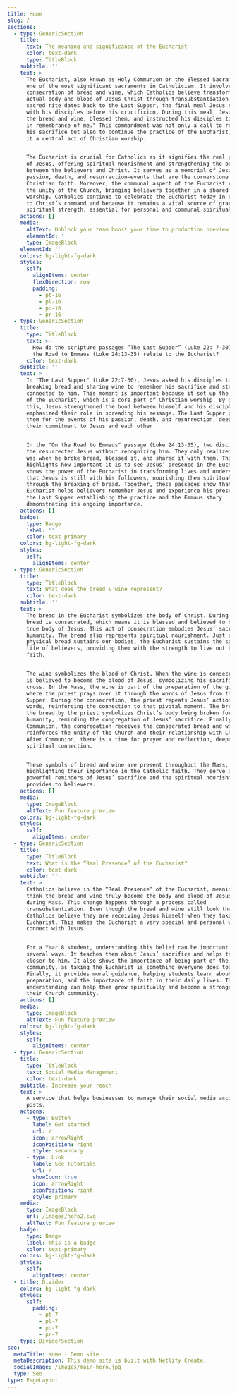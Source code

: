```yaml
---
title: Home
slug: /
sections:
  - type: GenericSection
    title:
      text: The meaning and significance of the Eucharist
      color: text-dark
      type: TitleBlock
    subtitle: ''
    text: >
      The Eucharist, also known as Holy Communion or the Blessed Sacrament, is
      one of the most significant sacraments in Catholicism. It involves the
      consecration of bread and wine, which Catholics believe transform into the
      actual body and blood of Jesus Christ through transubstantiation. This
      sacred rite dates back to the Last Supper, the final meal Jesus shared
      with his disciples before his crucifixion. During this meal, Jesus took
      the bread and wine, blessed them, and instructed his disciples to "do this
      in remembrance of me." This commandment was not only a call to remember
      his sacrifice but also to continue the practice of the Eucharist, making
      it a central act of Christian worship.


      The Eucharist is crucial for Catholics as it signifies the real presence
      of Jesus, offering spiritual nourishment and strengthening the bond
      between the believers and Christ. It serves as a memorial of Jesus’
      passion, death, and resurrection—events that are the cornerstone of
      Christian faith. Moreover, the communal aspect of the Eucharist reinforces
      the unity of the Church, bringing believers together in a shared act of
      worship. Catholics continue to celebrate the Eucharist today in obedience
      to Christ’s command and because it remains a vital source of grace and
      spiritual strength, essential for personal and communal spiritual growth.
    actions: []
    media:
      altText: Unblock your team boost your time to production preview
      elementId: ''
      type: ImageBlock
    elementId: ''
    colors: bg-light-fg-dark
    styles:
      self:
        alignItems: center
        flexDirection: row
        padding:
          - pt-16
          - pl-16
          - pb-16
          - pr-16
  - type: GenericSection
    title:
      type: TitleBlock
      text: >-
        How do the scripture passages “The Last Supper” (Luke 22: 7-30) and On
        the Road to Emmaus (Luke 24:13-35) relate to the Eucharist?
      color: text-dark
    subtitle: ''
    text: >
      In "The Last Supper" (Luke 22:7-30), Jesus asked his disciples to keep
      breaking bread and sharing wine to remember his sacrifice and stay
      connected to him. This moment is important because it set up the practice
      of the Eucharist, which is a core part of Christian worship. By doing
      this, Jesus strengthened the bond between himself and his disciples and
      emphasized their role in spreading his message. The Last Supper prepared
      them for the events of his passion, death, and resurrection, deepening
      their commitment to Jesus and each other.


      In the "On the Road to Emmaus" passage (Luke 24:13-35), two disciples met
      the resurrected Jesus without recognizing him. They only realized who he
      was when he broke bread, blessed it, and shared it with them. This story
      highlights how important it is to see Jesus’ presence in the Eucharist. It
      shows the power of the Eucharist in transforming lives and underscores
      that Jesus is still with his followers, nourishing them spiritually
      through the breaking of bread. Together, these passages show that the
      Eucharist helps believers remember Jesus and experience his presence, with
      the Last Supper establishing the practice and the Emmaus story
      demonstrating its ongoing importance.
    actions: []
    badge:
      type: Badge
      label: ''
      color: text-primary
    colors: bg-light-fg-dark
    styles:
      self:
        alignItems: center
  - type: GenericSection
    title:
      type: TitleBlock
      text: What does the bread & wine represent?
      color: text-dark
    subtitle: ''
    text: >
      The bread in the Eucharist symbolizes the body of Christ. During Mass, the
      bread is consecrated, which means it is blessed and believed to become the
      true body of Jesus. This act of consecration embodies Jesus’ sacrifice for
      humanity. The bread also represents spiritual nourishment. Just as
      physical bread sustains our bodies, the Eucharist sustains the spiritual
      life of believers, providing them with the strength to live out their
      faith.


      The wine symbolizes the blood of Christ. When the wine is consecrated, it
      is believed to become the blood of Jesus, symbolizing his sacrifice on the
      cross. In the Mass, the wine is part of the preparation of the gifts,
      where the priest prays over it through the words of Jesus from the Last
      Supper. During the consecration, the priest repeats Jesus’ actions and
      words, reinforcing the connection to that pivotal moment. The breaking of
      the bread by the priest symbolizes Christ’s body being broken for
      humanity, reminding the congregation of Jesus’ sacrifice. Finally, during
      Communion, the congregation receives the consecrated bread and wine, which
      reinforces the unity of the Church and their relationship with Christ.
      After Communion, there is a time for prayer and reflection, deepening the
      spiritual connection.


      These symbols of bread and wine are present throughout the Mass,
      highlighting their importance in the Catholic faith. They serve as
      powerful reminders of Jesus’ sacrifice and the spiritual nourishment he
      provides to believers.
    actions: []
    media:
      type: ImageBlock
      altText: Fun feature preview
    colors: bg-light-fg-dark
    styles:
      self:
        alignItems: center
  - type: GenericSection
    title:
      type: TitleBlock
      text: What is the “Real Presence” of the Eucharist?
      color: text-dark
    subtitle: ''
    text: >
      Catholics believe in the “Real Presence” of the Eucharist, meaning they
      think the bread and wine truly become the body and blood of Jesus Christ
      during Mass. This change happens through a process called
      transubstantiation. Even though the bread and wine still look the same,
      Catholics believe they are receiving Jesus himself when they take the
      Eucharist. This makes the Eucharist a very special and personal way to
      connect with Jesus.


      For a Year 8 student, understanding this belief can be important in
      several ways. It teaches them about Jesus’ sacrifice and helps them feel
      closer to him. It also shows the importance of being part of the Church
      community, as taking the Eucharist is something everyone does together.
      Finally, it provides moral guidance, helping students learn about respect,
      preparation, and the importance of faith in their daily lives. This
      understanding can help them grow spiritually and become a stronger part of
      their Church community.
    actions: []
    media:
      type: ImageBlock
      altText: Fun feature preview
    colors: bg-light-fg-dark
    styles:
      self:
        alignItems: center
  - type: GenericSection
    title:
      type: TitleBlock
      text: Social Media Management
      color: text-dark
    subtitle: Increase your reach
    text: >
      A service that helps businesses to manage their social media accounts and
      posts.
    actions:
      - type: Button
        label: Get started
        url: /
        icon: arrowRight
        iconPosition: right
        style: secondary
      - type: Link
        label: See Tutorials
        url: /
        showIcon: true
        icon: arrowRight
        iconPosition: right
        style: primary
    media:
      type: ImageBlock
      url: /images/hero2.svg
      altText: Fun feature preview
    badge:
      type: Badge
      label: This is a badge
      color: text-primary
    colors: bg-light-fg-dark
    styles:
      self:
        alignItems: center
  - title: Divider
    colors: bg-light-fg-dark
    styles:
      self:
        padding:
          - pt-7
          - pl-7
          - pb-7
          - pr-7
    type: DividerSection
seo:
  metaTitle: Home - Demo site
  metaDescription: This demo site is built with Netlify Create.
  socialImage: /images/main-hero.jpg
  type: Seo
type: PageLayout
---
```

